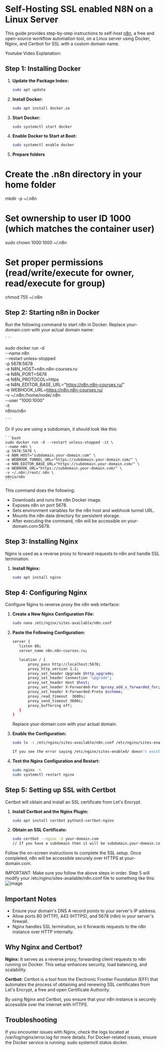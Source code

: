 # Self-Hosting SSL enabled N8N on a Linux Server

This guide provides step-by-step instructions to self-host [n8n](https://n8n.io), a free and open-source workflow automation tool, on a Linux server using Docker, Nginx, and Certbot for SSL with a custom domain name.

Youtube Video Explanation: 

## Step 1: Installing Docker

1. **Update the Package Index:**
   ```bash
   sudo apt update

2. **Install Docker:**
    ```bash
    sudo apt install docker.io

3.  **Start Docker:**
    ```bash
    sudo systemctl start docker

4. **Enable Docker to Start at Boot:**
    ```bash
    sudo systemctl enable docker
5. **Prepare folders**

# Create the .n8n directory in your home folder
mkdir -p ~/.n8n

# Set ownership to user ID 1000 (which matches the container user)
sudo chown 1000:1000 ~/.n8n

# Set proper permissions (read/write/execute for owner, read/execute for group)
chmod 755 ~/.n8n

## Step 2: Starting n8n in Docker

Run the following command to start n8n in Docker. Replace your-domain.com with your actual domain name:

    ```
 sudo docker run -d \
  --name n8n \
  --restart unless-stopped \
  -p 5678:5678 \
  -e N8N_HOST=n8n.n8n-courses.ru \
  -e N8N_PORT=5678 \
  -e N8N_PROTOCOL=https \
  -e N8N_EDITOR_BASE_URL="https://n8n.n8n-courses.ru/" \
  -e WEBHOOK_URL=https://n8n.n8n-courses.ru/ \
  -v ~/.n8n:/home/node/.n8n \
  --user "1000:1000" \
  -it \
  n8nio/n8n

    ```
  
Or if you are using a subdomain, it should look like this:

    ```bash
    sudo docker run -d --restart unless-stopped -it \
    --name n8n \
    -p 5678:5678 \
    -e N8N_HOST="subdomain.your-domain.com" \
    -e WEBHOOK_TUNNEL_URL="https://subdomain.your-domain.com/" \
    -e N8N_EDITOR_BASE_URL="https://subdomain.your-domain.com/" \
    -e WEBHOOK_URL="https://subdomain.your-domain.com/" \
    -v ~/.n8n:/root/.n8n \
    n8nio/n8n
    ```


This command does the following:

- Downloads and runs the n8n Docker image.
- Exposes n8n on port 5678.
- Sets environment variables for the n8n host and webhook tunnel URL.
- Mounts the n8n data directory for persistent storage.
- After executing the command, n8n will be accessible on your-domain.com:5678.

## Step 3: Installing Nginx

Nginx is used as a reverse proxy to forward requests to n8n and handle SSL termination.

1. **Install Nginx:**
    ```bash
    sudo apt install nginx

## Step 4: Configuring Nginx

Configure Nginx to reverse proxy the n8n web interface:

1. **Create a New Nginx Configuration File:**
    ```bash
    sudo nano /etc/nginx/sites-available/n8n.conf

2. **Paste the Following Configuration:**
    ```bash
    server {
       listen 80;
       server_name n8n.n8n-courses.ru;
   
       location / {
           proxy_pass http://localhost:5678;
           proxy_http_version 1.1;
           proxy_set_header Upgrade $http_upgrade;
           proxy_set_header Connection "upgrade";
           proxy_set_header Host $host;
           proxy_set_header X-Forwarded-For $proxy_add_x_forwarded_for;
           proxy_set_header X-Forwarded-Proto $scheme;
           proxy_read_timeout  3600s;
           proxy_send_timeout 3600s;
           proxy_buffering off;
       }
   }
    ```
    Replace your-domain.com with your actual domain.

3. **Enable the Configuration:**
    ```bash
    sudo ln -s /etc/nginx/sites-available/n8n.conf /etc/nginx/sites-enabled/

    If you see the error saying /etc/nginx/sites-enabled/ doesn't exist. Create it by running: sudo mkdir /etc/nginx/sites-enabled/

4. **Test the Nginx Configuration and Restart:**
    ```bash
    sudo nginx -t
    sudo systemctl restart nginx
    ```

## Step 5: Setting up SSL with Certbot

Certbot will obtain and install an SSL certificate from Let's Encrypt.

1. **Install Certbot and the Nginx Plugin:**
    ```bash
    sudo apt install certbot python3-certbot-nginx

2. **Obtain an SSL Certificate:**
    ```bash
    sudo certbot --nginx -d your-domain.com
    // If you have a subdomain then it will be subdomain.your-domain.com

Follow the on-screen instructions to complete the SSL setup.
Once completed, n8n will be accessible securely over HTTPS at your-domain.com.

IMPORTANT: Make sure you follow the above steps in order. Step 5 will modify your /etc/nginx/sites-available/n8n.conf file to something like this:
![image](https://github.com/user-attachments/assets/344187ec-5bcf-4d97-ad35-21b6562182e5)
 

## Important Notes
- Ensure your domain's DNS A record points to your server's IP address.
- Allow ports 80 (HTTP), 443 (HTTPS), and 5678 (n8n) in your server's firewall.
- Nginx handles SSL termination, so it forwards requests to the n8n instance over HTTP internally.

## Why Nginx and Certbot?

**Nginx:** It serves as a reverse proxy, forwarding client requests to n8n running on Docker. This setup enhances security, load balancing, and scalability.

**Certbot:** Certbot is a tool from the Electronic Frontier Foundation (EFF) that automates the process of obtaining and renewing SSL certificates from Let's Encrypt, a free and open Certificate Authority.

By using Nginx and Certbot, you ensure that your n8n instance is securely accessible over the internet with HTTPS.

## Troubleshooting

If you encounter issues with Nginx, check the logs located at /var/log/nginx/error.log for more details.
For Docker-related issues, ensure the Docker service is running: sudo systemctl status docker.
